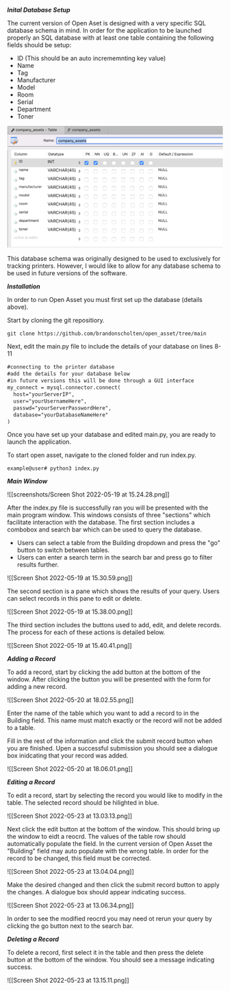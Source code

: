 ***Inital Database Setup***

The current version of Open Aset is designed with a very specific SQL database schema in mind. In order for the application to be launched properly an SQL database with at least one table containing the following fields should be setup:

- ID (This should be an auto incrememnting key value)
- Name
- Tag
- Manufacturer
- Model
- Room
- Serial
- Department 
- Toner

![](https://github.com/brandonscholten/open_asset/blob/main/screenshots/Screen%20Shot%202022-05-19%20at%2015.16.37.png)

This database schema was originally designed to be used to exclusively for tracking printers. However, I would like to allow for any database schema to be used in future versions of the software. 

***Installation***

In order to run Open Asset you must first set up the database (details above).

Start by cloning the git repositiory.

```
git clone https://github.com/brandonscholten/open_asset/tree/main
```

Next, edit the main.py file to include the details of your database on lines 8-11

```
#connecting to the printer database
#add the details for your database below
#in future versions this will be done through a GUI interface
my_connect = mysql.connector.connect(
  host="yourServerIP",
  user="yourUsernameHere",
  passwd="yourServerPasswordHere",
  database="yourDatabaseNameHere"
)
```

Once you have set up your database and edited main.py, you are ready to launch the application.

To start open asset, navigate to the cloned folder and run index.py.

```
example@user# python3 index.py
```

***Main Window***

![[screenshots/Screen Shot 2022-05-19 at 15.24.28.png]]

After the index.py file is successfully ran you will be presented with the main program window. This windows consists of three "sections" which facilitate interaction with the database. The first section includes a combobox and search bar which can be used to query the database. 

- Users can select a table from the Building dropdown and press the "go" button to switch between tables.
- Users can enter a search term in the search bar and press go to filter results further. 

![[Screen Shot 2022-05-19 at 15.30.59.png]]

The second section is a pane which shows the results of your query. Users can select records in this pane to edit or delete. 

![[Screen Shot 2022-05-19 at 15.38.00.png]]

The third section includes the buttons used to add, edit, and delete records. The process for each of these actions is detailed below.

![[Screen Shot 2022-05-19 at 15.40.41.png]]

***Adding a Record***

To add a record, start by clicking the add button at the bottom of the window. After clicking the button you will be presented with the form for adding a new record. 

![[Screen Shot 2022-05-20 at 18.02.55.png]]

Enter the name of the table which you want to add a record to in the Building field. This name must match exactly or the record will not be added to a table. 

Fill in the rest of the information and click the submit record button when you are finished. Upen a successful submission you should see a dialogue box inidcating that your record was added. 

![[Screen Shot 2022-05-20 at 18.06.01.png]]

***Editing a Record***

To edit a record, start by selecting the record you would like to modify in the table. The selected record should be hilighted in blue. 

![[Screen Shot 2022-05-23 at 13.03.13.png]]

Next click the edit button at the bottom of the window. This should bring up the window to eidt a reocrd. The values of the table row should automatically populate the field. In the current version of Open Asset the "Building" field may auto populate with the wrong table. In order for the record to be changed, this field must be corrected. 

![[Screen Shot 2022-05-23 at 13.04.04.png]]

Make the desired changed and then click the submit record button to apply the changes. A dialogue box should appear indicating success. 

![[Screen Shot 2022-05-23 at 13.06.34.png]]

In order to see the modified reocrd you may need ot rerun your query by clicking the go button next to the search bar. 


***Deleting a Record***

To delete a record, first select it in the table and then press the delete button at the bottom of the window. You should see a message indicating success. 

![[Screen Shot 2022-05-23 at 13.15.11.png]]

